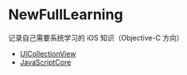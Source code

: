 # NewFullLearning

记录自己需要系统学习的 iOS 知识（Objective-C 方向）

- [UICollectionView](./UICollectionView)
- [JavaScriptCore](./JavaScriptCore)

